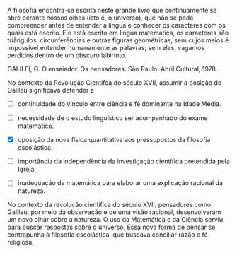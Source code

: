 

A filosofia encontra-se escrita neste grande livro que continuamente se abre perante nossos olhos (isto é, o universo), que não se pode compreender antes de entender a língua e conhecer os caracteres com os quais está escrito. Ele está escrito em língua matemática, os caracteres são triângulos, circunferências e outras figuras geométricas, sem cujos meios é impossível entender humanamente as palavras; sem eles, vagamos perdidos dentro de um obscuro labirinto.

GALILEI, G. O ensaiador. Os pensadores. São Paulo: Abril Cultural, 1978.

No contexto da Revolução Científca do século XVII, assumir a posição de Galileu significava defender a



- [ ] continuidade do vínculo entre ciência e fé dominante na Idade Média.
- [ ] necessidade de o estudo linguístico ser acompanhado do exame matemático.
- [x] oposição da nova física quantitativa aos pressupostos da filosofia escolástica.
- [ ] importância da independência da investigação científica pretendida pela Igreja.
- [ ] inadequação da matemática para elaborar uma explicação racional da natureza.


No contexto da revolução científica do século XVII, pensadores como Galileu, por meio da observação e de uma visão racional, desenvolveram um novo olhar sobre a natureza. O uso da Matemática e da Ciência serviu para buscar respostas sobre o universo. Essa nova forma de pensar se contrapunha à filosofia escolástica, que buscava conciliar razão e fé religiosa.
